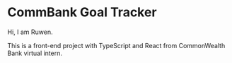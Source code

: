# CommBank Goal Tracker
Hi, I am Ruwen.

This is a front-end project with TypeScript and React from CommonWealth Bank virtual intern.